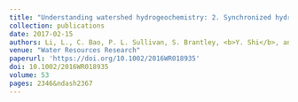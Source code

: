 ```yaml
---
title: "Understanding watershed hydrogeochemistry: 2. Synchronized hydrological and geochemical processes drive stream chemostatic behavior"
collection: publications
date: 2017-02-15
authors: Li, L., C. Bao, P. L. Sullivan, S. Brantley, <b>Y. Shi</b>, and C. Duffy
venue: "Water Resources Research"
paperurl: 'https://doi.org/10.1002/2016WR018935'
doi: 10.1002/2016WR018935
volume: 53
pages: 2346&ndash2367
---
```

